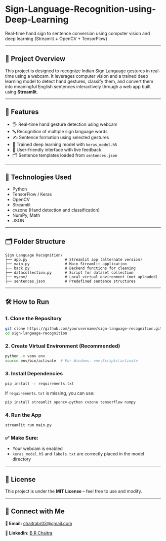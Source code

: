 # Sign-Language-Recognition-using-Deep-Learning

Real-time hand sign to sentence conversion using computer vision and deep learning (Streamlit + OpenCV + TensorFlow)

---

## 📌 Project Overview

This project is designed to recognize Indian Sign Language gestures in real-time using a webcam. It leverages computer vision and a trained deep learning model to detect hand gestures, classify them, and convert them into meaningful English sentences interactively through a web app built using **Streamlit**.

---

## 🚀 Features

* 🖐️ Real-time hand gesture detection using webcam
* 🔤 Recognition of multiple sign language words
* ✍️ Sentence formation using selected gestures
* 🧠 Trained deep learning model with `keras_model.h5`
* 🎯 User-friendly interface with live feedback
* 🗂️ Sentence templates loaded from `sentences.json`

---

## 🧠 Technologies Used

* Python
* TensorFlow / Keras
* OpenCV
* Streamlit
* cvzone (Hand detection and classification)
* NumPy, Math
* JSON

---

## 🗂️ Folder Structure

```
Sign Language Recognition/
├── app.py                 # Streamlit app (alternate version)
├── main.py                # Main Streamlit application
├── back.py                # Backend functions for cleaning
├── datacollection.py      # Script for dataset collection
├── myenv/                 # Local virtual environment (not uploaded)
├── sentences.json         # Predefined sentence structures
```

---

## 🛠️ How to Run

### 1. Clone the Repository

```bash
git clone https://github.com/yourusername/sign-language-recognition.git
cd sign-language-recognition
```

### 2. Create Virtual Environment (Recommended)

```bash
python -m venv env
source env/bin/activate  # For Windows: env\Scripts\activate
```

### 3. Install Dependencies

```bash
pip install -r requirements.txt
```

If `requirements.txt` is missing, you can use:

```bash
pip install streamlit opencv-python cvzone tensorflow numpy
```

### 4. Run the App

```bash
streamlit run main.py
```

### ✅ Make Sure:

* Your webcam is enabled
* `keras_model.h5` and `labels.txt` are correctly placed in the model directory

---

## 📄 License

This project is under the **MIT License** – feel free to use and modify.

---

## 🔗 Connect with Me

**📧 Email:** [chaitrabr03@gmail.com](mailto:chaitrabr03@gmail.com)

**🔗 LinkedIn:** [B R Chaitra](https://www.linkedin.com/in/b-r-chaitra/)

